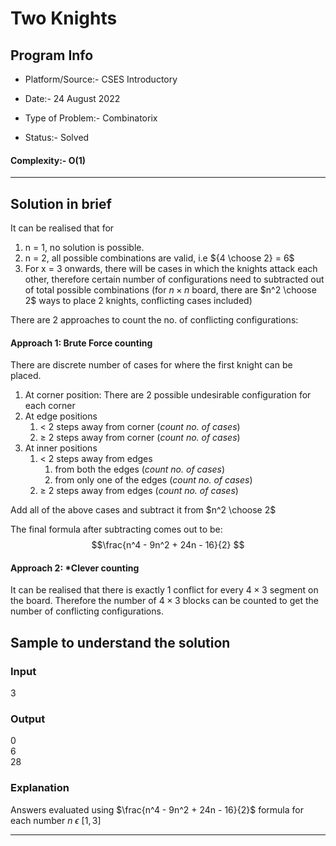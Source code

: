 # Two Knights

## Program Info

- Platform/Source:- CSES Introductory

- Date:- 24 August 2022

- Type of Problem:- Combinatorix

- Status:- Solved

#### Complexity:- O(1)

---

## Solution in brief

It can be realised that for 
1. n = 1, no solution is possible.
2. n = 2, all possible combinations are valid, i.e ${4 \choose 2} = 6$
3. For x = 3 onwards, there will be cases in which the knights attack each other, therefore certain number of configurations need to subtracted out of total possible combinations (for  $n \times n$ board, there are $n^2 \choose 2$ ways to place 2 knights, conflicting cases included)

There are 2 approaches to count the no. of conflicting configurations:

  

#### Approach 1: Brute Force counting

There are discrete number of cases for where the first knight can be placed.
1. At corner position: There are 2 possible undesirable configuration for each corner
2. At edge positions
	1. < 2 steps away from corner (*count no. of cases*)
	2. ≥ 2 steps away from corner (*count no. of cases*)
3. At inner positions
	1. < 2 steps away from edges
		1. from both the edges (*count no. of cases*)
		2. from only one of the edges (*count no. of cases*)
	2. ≥ 2 steps away from edges (*count no. of cases*)

Add all of the above cases and subtract it from $n^2 \choose 2$

The final formula after subtracting comes out to be:
$$\frac{n^4 - 9n^2 + 24n - 16}{2} $$

#### Approach 2: *Clever counting

It can be realised that there is exactly 1 conflict for every $4 \times 3$ segment on the board. Therefore the number of $4 \times 3$  blocks can be counted to get the number of conflicting configurations.

<!-- To complete -->
  

## Sample to understand the solution

### Input
3
  
### Output
0\
6\
28

### Explanation
Answers evaluated using $\frac{n^4 - 9n^2 + 24n - 16}{2}$ formula for each number $n\text{ }\epsilon\text{ }[1,3]$ 

---